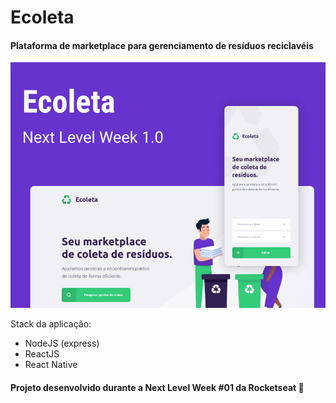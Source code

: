 # Ecoleta

#### Plataforma de marketplace para gerenciamento de resíduos reciclavéis
![Capa](https://github.com/Teoble/ecoleta/blob/master/ecoleta.png)


Stack da aplicação:

- NodeJS (express)
- ReactJS
- React Native

#### Projeto desenvolvido durante a Next Level Week #01 da Rocketseat 🚀
